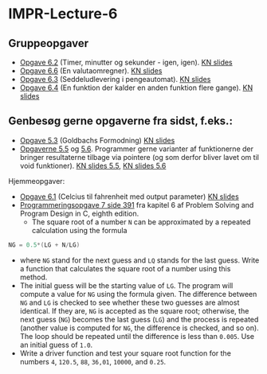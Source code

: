 # IMPR-Lecture-6

## Gruppeopgaver
- [Opgave 6.2](src/exercise-6.2.c) (Timer, minutter og sekunder - igen, igen). [KN slides](http://people.cs.aau.dk/~normark/impr-c/more-functions-ex-output-pars-slide-exercise-2.html)
- [Opgave 6.6](src/exercise-6.6.c) (En valutaomregner). [KN slides](http://people.cs.aau.dk/~normark/impr-c/more-functions-ekstr-opg-slide-exercise-2.html)
- [Opgave 6.3](src/exercise-6.3.c) (Seddeludlevering i pengeautomat). [KN slides](http://people.cs.aau.dk/~normark/impr-c/more-functions-ex-output-pars-slide-exercise-3.html)
- [Opgave 6.4](src/exercise-6.4.c) (En funktion der kalder en anden funktion flere gange). [KN slides](http://people.cs.aau.dk/~normark/impr-c/more-functions-ptr-fn-slide-exercise-1.html)

## Genbesøg gerne opgaverne fra sidst, f.eks.:
- [Opgave 5.3](src/exercise-5.3.c) (Goldbachs Formodning) [KN slides](http://people.cs.aau.dk/~normark/impr-c/functions-par-ex-2-slide-exercise-2.html)
- [Opgaverne 5.5](src/exercise-5.5.c) og [5.6](src/exercise-5.6.c). Programmer gerne varianter af funktionerne der bringer resultaterne tilbage via pointere (og som derfor bliver lavet om til void funktioner). 
[KN slides 5.5](http://people.cs.aau.dk/~normark/impr-c/functions-ekstr-opg-slide-exercise-1.html), [KN slides 5.6](http://people.cs.aau.dk/~normark/impr-c/functions-ekstr-opg-slide-exercise-2.html)

Hjemmeopgaver:

- [Opgave 6.1](src/exercise-6.1.c) (Celcius til fahrenheit med output parameter) [KN slides](http://people.cs.aau.dk/~normark/impr-c/more-functions-ex-output-pars-slide-exercise-1.html)
- [Programmeringsopgave 7 side 391](src/exercise-PSPDC-391-7.c) fra kapitel 6 af Problem Solving and Program Design in C, eighth edition.
  - The square root of a number `N` can be approximated by a repeated calculation using the formula
```c
NG = 0.5*(LG + N/LG)
```
   - where `NG` stand for the next guess and `LQ` stands for the last guess. Write a function that calculates the square root of a number using this method.
   - The initial guess will be the starting value of `LG`. 
The program will compute a value for `NG` using the formula given. 
The difference between `NG` and `LG` is checked to see whether these two guesses are almost identical. 
If they are, `NG` is accepted as the square root; otherwise, the next guess (`NG`) becomes the last guess (`LG`) and the process is repeated (another value is computed for `NG`, the difference is checked, and so on). 
The loop should be repeated until the difference is less than `0.005`. Use an initial guess of `1.0`.
   - Write a driver function and test your square root function for the numbers `4`, `120.5`, `88`, `36,01`, `10000`, and `0.25`.
